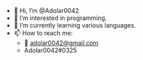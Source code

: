 - 👋 Hi, I’m @Adolar0042
- 👀 I’m interested in programming.
- 🌱 I’m currently learning various languages.
- 📫 How to reach me: 
  - 📧 adolar0042@gmail.com
  - Adolar0042#0325
<!---
Adolar0042/Adolar0042 is a ✨ special ✨ repository because its `README.md` (this file) appears on your GitHub profile.
You can click the Preview link to take a look at your changes.
--->
